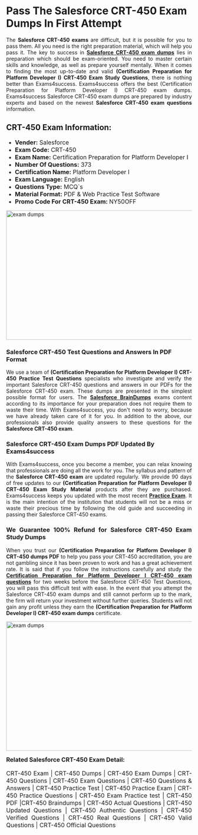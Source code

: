 <h1><strong><strong>Pass The Salesforce CRT-450 Exam Dumps In First Attempt</strong></strong></h1> <p style="text-align:justify">The <strong>Salesforce CRT-450 exams</strong> are difficult, but it is possible for you to pass them. All you need is the right preparation material, which will help you pass it. The key to success in <a href="https://www.exams4success.com/salesforce/crt-450-pdf-exam-dumps"><strong>Salesforce CRT-450 exam dumps</strong></a> lies in preparation which should be exam-oriented. You need to master certain skills and knowledge, as well as prepare yourself mentally. When it comes to finding the most up-to-date and valid <strong>(Certification Preparation for Platform Developer I) CRT-450 Exam Study Questions</strong>, there is nothing better than Exams4success. Exams4success offers the best (Certification Preparation for Platform Developer I) CRT-450 exam dumps. Exams4success Salesforce CRT-450 exam dumps are prepared by industry experts and based on the newest <strong>Salesforce CRT-450 exam questions</strong> information.</p> <h2><strong><strong>CRT-450 Exam Information:</strong></strong></h2> <ul> <li><span style="font-size:16px"><strong>Vender:</strong> Salesforce</span></li> <li><span style="font-size:16px"><strong>Exam Code:</strong> CRT-450</span></li> <li><span style="font-size:16px"><strong>Exam Name:</strong> Certification Preparation for Platform Developer I</span></li> <li><span style="font-size:16px"><strong>Number Of Questions:</strong> 373</span></li> <li><span style="font-size:16px"><strong>Certification Name:</strong> Platform Developer I</span></li> <li><span style="font-size:16px"><strong>Exam Language:</strong> English</span></li> <li><span style="font-size:16px"><strong>Questions Type:</strong> MCQ`s</span></li> <li><span style="font-size:16px"><strong>Material Format:</strong> PDF & Web Practice Test Software</span></li> <li><span style="font-size:16px"><strong>Promo Code For CRT-450 Exam: </strong>NY50OFF</span></li> </ul> <p><a href="https://www.exams4success.com/salesforce/crt-450-pdf-exam-dumps" rel="no-follow"><img alt="exam dumps" src="https://www.certcollections.com/uploads/content/infrist1.png" style="height:350px; width:750px" /></a></p> <h3><strong>Salesforce CRT-450 Test Questions and Answers In PDF Format</strong></h3> <p style="text-align:justify">We use a team of <strong>(Certification Preparation for Platform Developer I) CRT-450 Practice Test Questions</strong> specialists who investigate and verify the important Salesforce CRT-450 questions and answers in our PDFs for the Salesforce CRT-450 exam. These dumps are presented in the simplest possible format for users. The <a href="https://www.exams4success.com/salesforce-exam-dumps"><strong>Salesforce BrainDumps</strong></a> exams content according to its importance for your preparation does not require them to waste their time. With Exams4success, you don't need to worry, because we have already taken care of it for you. In addition to the above, our professionals also provide quality answers to these questions for the<strong> Salesforce CRT-450 exam</strong>.</p> <h3><strong> Salesforce CRT-450 Exam Dumps PDF Updated By Exams4success</strong></h3> <p style="text-align:justify">With Exams4success, once you become a member, you can relax knowing that professionals are doing all the work for you. The syllabus and pattern of the <strong>Salesforce CRT-450 exam </strong>are updated regularly. We provide 90 days of free updates to our <strong>(Certification Preparation for Platform Developer I) CRT-450 Exam Study Material</strong> products after they are purchased. Exams4success keeps you updated with the most recent <a href="https://www.exams4success.com/"><strong>Practice Exam</strong></a>. It is the main intention of the institution that students will not be a miss or waste their precious time by following the old guide and succeeding in passing their Salesforce CRT-450 exams.</p> <h3 style="text-align:justify"><strong>We Guarantee 100% Refund for Salesforce CRT-450 Exam Study Dumps</strong></h3> <p style="text-align:justify">When you trust our <strong>(Certification Preparation for Platform Developer I) CRT-450 dumps PDF</strong> to help you pass your CRT-450 accreditation, you are not gambling since it has been proven to work and has a great achievement rate. It is said that if you follow the instructions carefully and study the <a href="https://www.exams4success.com/salesforce/crt-450-pdf-exam-dumps"><strong>Certification Preparation for Platform Developer I CRT-450 exam questions</strong></a> for two weeks before the Salesforce CRT-450 Test Questions, you will pass this difficult test with ease. In the event that you attempt the Salesforce CRT-450 exam dumps and still cannot perform up to the mark, the firm will return your investment without further queries. Students will not gain any profit unless they earn the <strong>(Certification Preparation for Platform Developer I) CRT-450 exam dumps</strong> certificate.</p> <p style="text-align:justify"><a href="https://www.exams4success.com/salesforce/crt-450-pdf-exam-dumps" rel="no-follow"><img alt="exam dumps" src="https://www.certcollections.com/uploads/content/free_demo1.png" style="height:350px; width:750px" /></a></p> <p style="text-align:justify"><span style="font-size:16px"><strong>Related Salesforce CRT-450 Exam Detail:</strong></span><br /> <br /> <span style="font-size:16px">CRT-450 Exam | CRT-450 Dumps | CRT-450 Exam Dumps | CRT-450 Questions | CRT-450 Exam Questions | CRT-450 Questions & Answers | CRT-450 Practice Test | CRT-450 Practice Exam | CRT-450 Practice Questions | CRT-450 Exam Practice test | CRT-450 PDF |CRT-450 Braindumps | CRT-450 Actual Questions | CRT-450 Updated Questions | CRT-450 Authentic Questions | CRT-450 Verified Questions | CRT-450 Real Questions | CRT-450 Valid Questions | CRT-450 Official Questions</span></p>
